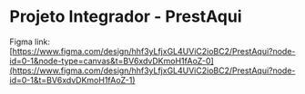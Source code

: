 # Projeto Integrador - PrestAqui
Figma link:<br>
[https://www.figma.com/design/hhf3yLfjxGL4UViC2ioBC2/PrestAqui?node-id=0-1&node-type=canvas&t=BV6xdvDKmoH1fAoZ-0](https://www.figma.com/design/hhf3yLfjxGL4UViC2ioBC2/PrestAqui?node-id=0-1&t=BV6xdvDKmoH1fAoZ-1)
